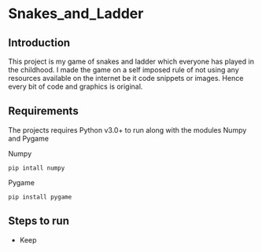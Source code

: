 # Snakes_and_Ladder
 
Introduction
---
This project is my game of snakes and ladder which everyone has played in the childhood. I made the game on a self imposed rule of not using any resources available on the internet be it code snippets or images. Hence every bit of code and graphics is original.

Requirements
---
The projects requires Python v3.0+ to run along with the modules Numpy and Pygame

Numpy
```
pip intall numpy
```
Pygame
```
pip install pygame
```

Steps to run
---
* Keep 